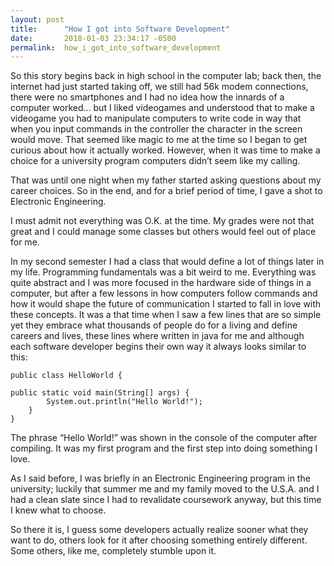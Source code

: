 ```yaml
---
layout: post
title:      "How I got into Software Development"
date:       2018-01-03 23:34:17 -0500
permalink:  how_i_got_into_software_development
---
```




So this story begins back in high school in the computer lab; back then, the internet had just started taking off, we still had 56k modem connections, there were no smartphones and I had no idea how the innards of a computer worked… but I liked videogames and understood that to make a videogame you had to manipulate computers to write code in way that when you input commands in the controller the character in the screen would move. That seemed like magic to me at the time so I began to get curious about how it actually worked. However, when it was time to make a choice for a university program computers didn’t seem like my calling. 

That was until one night when my father started asking questions about my career choices. So in the end, and for a brief period of time, I gave a shot to Electronic Engineering.

I must admit not everything was O.K. at the time. My grades were not that great and I could manage some classes but others would feel out of place for me. 

In my second semester I had a class that would define a lot of things later in my life. Programming fundamentals was a bit weird to me. Everything was quite abstract and I was more focused in the hardware side of things in a computer, but after a few lessons in how computers follow commands and how it would shape the future of communication I started to fall in love with these concepts. It was a that time when I saw a few lines that are so simple yet they embrace what thousands of people do for a living and define careers and lives, these lines where written in java for me and although each software developer begins their own way it always looks similar to this:

```
public class HelloWorld {

public static void main(String[] args) {
        System.out.println("Hello World!");
    }  
}
```

The phrase “Hello World!” was shown in the console of the computer after compiling. It was my first program and the first step into doing something I love.

As I said before, I was briefly in an Electronic Engineering program in the university; luckily that summer me and my family moved to the U.S.A. and I had a clean slate since I had to revalidate coursework anyway, but this time I knew what to choose.

So there it is, I guess some developers actually realize sooner what they want to do, others look for it after choosing something entirely different. Some others, like me, completely stumble upon it.

